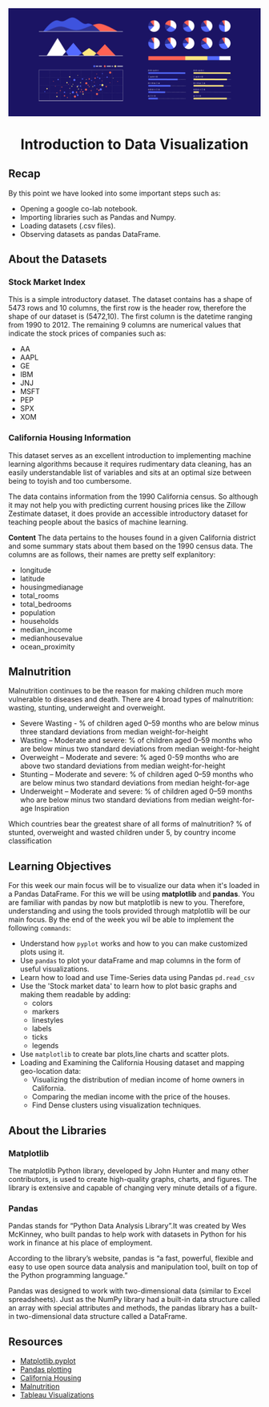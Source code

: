 <img src="assets/data-visualize-readme.png" align = "center">

# <div align="center">Introduction to Data Visualization</div>

## Recap
By this point we have looked into some important steps such as:
- Opening a google co-lab notebook.
- Importing libraries such as Pandas and Numpy.
- Loading datasets (.csv files).
- Observing datasets as pandas DataFrame.

## About the Datasets

### Stock Market Index

This is a simple introductory dataset. The dataset contains has a shape of 5473 rows and 10 columns, the first row is the header row, therefore the shape of our dataset is (5472,10). The first column is the datetime ranging from 1990 to 2012. The remaining 9 columns are numerical values that indicate the stock prices of companies such as:
- AA 
- AAPL 
- GE 
- IBM 
- JNJ 
- MSFT 
- PEP 
- SPX 
- XOM

### California Housing Information
This dataset serves as an excellent introduction to implementing machine learning algorithms because it requires rudimentary data cleaning, has an easily understandable list of variables and sits at an optimal size between being to toyish and too cumbersome.

The data contains information from the 1990 California census. So although it may not help you with predicting current housing prices like the Zillow Zestimate dataset, it does provide an accessible introductory dataset for teaching people about the basics of machine learning.

**Content**
The data pertains to the houses found in a given California district and some summary stats about them based on the 1990 census data. The columns are as follows, their names are pretty self explanitory:

- longitude
- latitude
- housingmedianage
- total_rooms
- total_bedrooms
- population
- households
- median_income
- medianhousevalue
- ocean_proximity

## Malnutrition
Malnutrition continues to be the reason for making children much more vulnerable to diseases and death.
There are 4 broad types of malnutrition: wasting, stunting, underweight and overweight.

- Severe Wasting - % of children aged 0–59 months who are below minus three standard deviations from median weight-for-height
- Wasting – Moderate and severe: % of children aged 0–59 months who are below minus two standard deviations from median weight-for-height
- Overweight – Moderate and severe: % aged 0-59 months who are above two standard deviations from median weight-for-height
- Stunting – Moderate and severe: % of children aged 0–59 months who are below minus two standard deviations from median height-for-age
- Underweight – Moderate and severe: % of children aged 0–59 months who are below minus two standard deviations from median weight-for-age
Inspiration

Which countries bear the greatest share of all forms of malnutrition?
% of stunted, overweight and wasted children under 5, by country income classification


## Learning Objectives
For this week our main focus will be to visualize our data when it's loaded in a Pandas DataFrame. For this we will be using **matplotlib** and **pandas**. You are familiar with pandas by now but matplotlib is new to you. Therefore, understanding and using the tools provided through matplotlib will be our main focus. By the end of the week you wil be able to implement the following ```commands```:
- Understand how  ```pyplot``` works and how to you can make customized plots using it.
- Use ```pandas``` to plot your dataFrame and map columns in the form of useful visualizations.
- Learn how to load and use Time-Series data using Pandas ```pd.read_csv```
- Use the 'Stock market data' to learn how to plot basic graphs and making them readable by adding:
  - colors
  - markers
  - linestyles
  - labels
  - ticks
  - legends
- Use ```matplotlib``` to create bar plots,line charts and scatter plots.
- Loading and Examining the California Housing dataset and mapping geo-location data:
  - Visualizing the distribution of median income of home owners in California.
  - Comparing the median income with the price of the houses.
  - Find Dense clusters using visualization techniques.


## About the Libraries

### Matplotlib
The matplotlib Python library, developed by John Hunter and many other contributors, is used to create high-quality graphs, charts, and figures. The library is extensive and capable of changing very minute details of a figure.

### Pandas
Pandas stands for “Python Data Analysis Library”.It was created by Wes McKinney, who built pandas to help work with datasets in Python for his work in finance at his place of employment.

According to the library’s website, pandas is “a fast, powerful, flexible and easy to use open source data analysis and manipulation tool, built on top of the Python programming language.”

Pandas was designed to work with two-dimensional data (similar to Excel spreadsheets). Just as the NumPy library had a built-in data structure called an array with special attributes and methods, the pandas library has a built-in two-dimensional data structure called a DataFrame.



## Resources
- [Matplotlib.pyplot](https://matplotlib.org/3.3.0/api/_as_gen/matplotlib.pyplot.html)
- [Pandas plotting](https://pandas.pydata.org/pandas-docs/version/0.23.4/generated/pandas.DataFrame.plot.html)
- [California Housing](https://www.kaggle.com/camnugent/california-housing-prices)
- [Malnutrition](https://www.kaggle.com/ruchi798/malnutrition-across-the-globe?select=malnutrition-estimates.csv)
- [Tableau Visualizations](https://public.tableau.com/profile/ruchi.bhatia#!/vizhome/MalnutritionAnalysis/MalnutritionAnalysis)

